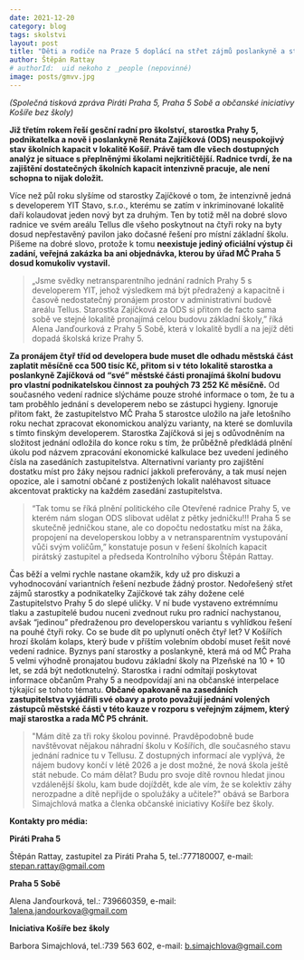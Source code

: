 ```yaml
---
date: 2021-12-20
category: blog
tags: skolstvi
layout: post
title: "Děti a rodiče na Praze 5 doplácí na střet zájmů poslankyně a starostky Zajíčkové"
author: Štěpán Rattay
# authorId:  uid nekoho z _people (nepovinné)
image: posts/gmvv.jpg
---
```



*(Společná tisková zpráva Piráti Praha 5, Praha 5 Sobě a občanské iniciativy Košíře bez školy)*

**Již třetím rokem řeší gesční radní pro školství, starostka Prahy 5, podnikatelka a nově i poslankyně Renáta Zajíčková (ODS) neuspokojivý stav školních kapacit v lokalitě Košíř. Právě tam dle všech dostupných analýz je situace s přeplněnými školami nejkritičtější. Radnice tvrdí, že na zajištění dostatečných školních kapacit intenzivně pracuje, ale není schopna to nijak doložit.**

Více než půl roku slyšíme od starostky Zajíčkové o tom, že intenzivně jedná s developerem YIT Stavo, s.r.o., kterému se zatím v inkriminované lokalitě daří kolaudovat jeden nový byt za druhým. Ten by totiž měl na dobré slovo radnice ve svém areálu Tellus dle všeho poskytnout na čtyři roky na byty dosud nepřestavěný pavilon jako dočasné řešení pro místní základní školu. Píšeme na dobré slovo, protože k tomu **neexistuje jediný oficiální výstup či zadání, veřejná zakázka ba ani objednávka, kterou by úřad MČ Praha 5 dosud komukoliv vystavil.** 

> „Jsme svědky netransparentního jednání radních Prahy 5 s developerem YIT, jehož výsledkem má být předražený a kapacitně i časově nedostatečný pronájem prostor v administrativní budově areálu Tellus. Starostka Zajíčková za ODS si přitom de facto sama sobě ve stejné lokalitě pronajímá celou budovu základní školy,” říká Alena Janďourková z Prahy 5 Sobě, která v lokalitě bydlí a na jejíž děti dopadá školská krize Prahy 5. 

**Za pronájem čtyř tříd od developera bude muset dle odhadu městská část zaplatit měsíčně cca 500 tisíc Kč, přitom si v této lokalitě starostka a poslankyně Zajíčková od “své” městské části pronajímá školní budovu pro vlastní podnikatelskou činnost za pouhých 73 252 Kč měsíčně.** 
Od současného vedení radnice slýcháme pouze strohé informace o tom, že tu a tam proběhlo jednání s developerem nebo se zástupci hygieny. Ignoruje přitom fakt, že zastupitelstvo MČ Praha 5 starostce uložilo na jaře letošního roku nechat zpracovat ekonomickou analýzu varianty, na které se domluvila s tímto finským developerem. Starostka Zajíčková si jej s odůvodněním na složitost jednání odložila do konce roku s tím, že průběžně předkládá plnění úkolu pod názvem zpracování ekonomické kalkulace bez uvedení jediného čísla na zasedáních zastupitelstva. Alternativní varianty pro zajištění dostatku míst pro žáky nejsou radnicí jakkoli preferovány, a tak musí nejen opozice, ale i samotní občané z postižených lokalit naléhavost situace akcentovat prakticky na každém zasedání zastupitelstva. 

> “Tak tomu se říká plnění politického cíle Otevřené radnice Prahy 5, ve kterém nám slogan ODS slibovat udělat z pětky jedničku!!! Praha 5 se skutečně jedničkou stane, ale co dopočtu nedostatku míst na žáka, propojení na developerskou lobby a v netransparentním vystupování vůči svým voličům,” konstatuje posun v řešení školních kapacit pirátský zastupitel a předseda Kontrolního výboru Štěpán Rattay.


Čas běží a velmi rychle nastane okamžik, kdy už pro diskuzi a vyhodnocování variantních řešení nezbude žádný prostor. Nedořešený střet zájmů starostky a podnikatelky Zajíčkové tak záhy dožene celé Zastupitelstvo Prahy 5 do slepé uličky. V ní bude vystaveno extrémnímu tlaku a zastupitelé budou nuceni zvednout ruku pro radnicí nachystanou, avšak “jedinou” předraženou pro developerskou variantu s vyhlídkou řešení na pouhé čtyři roky. Co se bude dít po uplynutí oněch čtyř let? V Košířích hrozí školám kolaps, který bude v příštím volebním období muset řešit nové vedení radnice. Byznys paní starostky a poslankyně, která má od MČ Praha 5 velmi výhodně pronajatou budovu základní školy na Plzeňské na 10 + 10 let, se zdá být nedotknutelný.
Starostka i radní odmítají poskytovat informace občanům Prahy 5 a neodpovídají ani na občanské interpelace týkající se tohoto tématu. **Občané opakovaně na zasedáních zastupitelstva vyjádřili své obavy a proto považují jednání volených zástupců městské části v této kauze v rozporu s veřejným zájmem, který mají starostka a rada MČ P5 chránit.**

> "Mám dítě za tři roky školou povinné. Pravděpodobně bude navštěvovat nějakou náhradní školu v Košířích, dle současného stavu jednání radnice tu v Tellusu. Z dostupných informací ale vyplývá, že nájem budovy končí v létě 2026 a je dost možné, že nová škola ještě stát nebude. Co mám dělat? Budu pro svoje dítě rovnou hledat jinou vzdálenější školu, kam bude dojíždět, kde ale vím, že se kolektiv záhy nerozpadne a dítě nepřijde o spolužáky a učitele?" obává se Barbora Simajchlová matka a členka občanské iniciativy Košíře bez školy.


**Kontakty pro média:**


**Piráti Praha 5**

Štěpán Rattay, zastupitel za Piráti Praha 5, tel.:777180007, e-mail: [stepan.rattay@gmail.com](mailto:stepan.rattay@gmail.com)


**Praha 5 Sobě**

Alena Janďourková, tel.: 739660359, e-mail: [1alena.jandourkova@gmail.com](mailto:1alena.jandourkova@gmail.com)


**Iniciativa Košíře bez školy**

Barbora Simajchlová, tel.:739 563 602, e-mail: [b.simajchlova@gmail.com](mailto:b.simajchlova@gmail.com)
